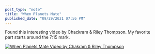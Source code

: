 ```yaml
---
post_type: "note" 
title: "When Planets Mate"
published_date: "09/29/2021 07:56 PM"
---
```



Found this interesting video by Chackram & Riley Thompson. My favorite part starts around the 7:15 mark.

[![When Planets Mate Video by Chakram & Riley Thompson](https://i.vimeocdn.com/video/788261540-f6e1a0bb577b65081153fc4b2af03b6addffa07a0551187165bc9e71003063d7-d?mw=1500&mh=844&q=70)](https://vimeo.com/340043225)